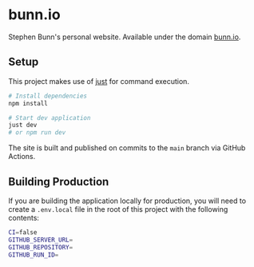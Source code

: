 # bunn.io

Stephen Bunn's personal website.
Available under the domain [bunn.io](https://bunn.io).

## Setup

This project makes use of [just](https://github.com/casey/just) for command execution.

```bash
# Install dependencies
npm install

# Start dev application
just dev
# or npm run dev
```

The site is built and published on commits to the `main` branch via GitHub Actions.

## Building Production

If you are building the application locally for production, you will need to create a `.env.local` file in the root of this project with the following contents:

```bash
CI=false
GITHUB_SERVER_URL=
GITHUB_REPOSITORY=
GITHUB_RUN_ID=
```
